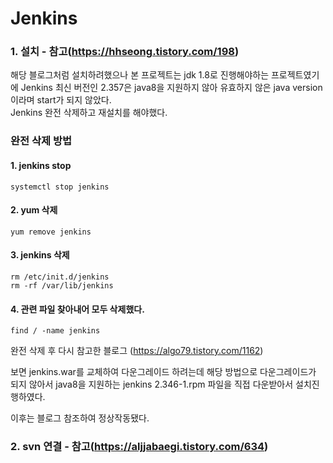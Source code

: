 # Jenkins

### 1. 설치 - 참고(https://hhseong.tistory.com/198)
해당 블로그처럼 설치하려했으나 본 프로젝트는 jdk 1.8로 진행해야하는 프로젝트였기에 
Jenkins 최신 버전인 2.357은 java8을 지원하지 않아 유효하지 않은 java version 이라며 start가 되지 않았다.   
Jenkins 완전 삭제하고 재설치를 해야했다.

### 완전 삭제 방법
#### 1. jenkins stop   
    systemctl stop jenkins
#### 2. yum 삭제
    yum remove jenkins
#### 3. jenkins 삭제
    rm /etc/init.d/jenkins
    rm -rf /var/lib/jenkins
#### 4. 관련 파일 찾아내어 모두 삭제했다.
    find / -name jenkins

완전 삭제 후 다시 참고한 블로그 (https://algo79.tistory.com/1162)

보면 jenkins.war를 교체하여 다운그레이드 하려는데 해당 방법으로 다운그레이드가 되지 않아서 
java8을 지원하는 jenkins 2.346-1.rpm 파일을 직접 다운받아서 설치진행하였다.

이후는 블로그 참조하여 정상작동됐다.

### 2. svn 연결 - 참고(https://aljjabaegi.tistory.com/634)


